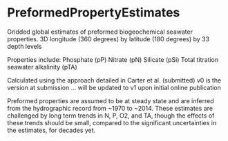 # PreformedPropertyEstimates
Gridded global estimates of preformed biogeochemical seawater properties.
3D longitude (360 degrees) by latitude (180 degrees) by 33 depth levels

Properties include:
Phosphate (pP)
Nitrate (pN)
Silicate (pSi)
Total titration seawater alkalinity (pTA)

Calculated using the approach detailed in Carter et al. (submitted)
v0 is the version at submission
... will be updated to v1 upon initial online publication

Preformed properties are assumed to be at steady state and are inferred from the hydrographic record from ~1970 to ~2014.  These estimates are challenged by long term trends in N, P, O2, and TA, though the effects of these trends should be small, compared to the significant uncertainties in the estimates, for decades yet.
